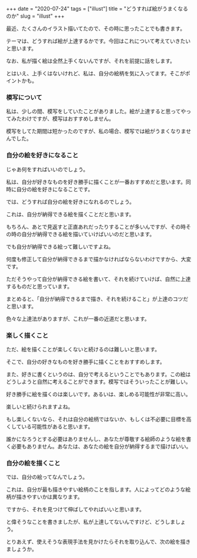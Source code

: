 +++
date = "2020-07-24"
tags = ["illust"]
title = "どうすれば絵がうまくなるのか"
slug = "illust"
+++

最近、たくさんのイラスト描いてたので、その時に思ったことでも書きます。

テーマは、どうすれば絵が上達するかです。今回はこれについて考えていきたいと思います。

なお、私が描く絵は全然上手くないんですが、それを前提に話をします。

とはいえ、上手くはないけれど、私は、自分の絵柄を気に入ってます。そこがポイントかも。

### 模写について

私は、少しの間、模写をしていたことがありました。絵が上達すると思ってやってみたわけですが、模写はおすすめしません。

模写をしてた期間は短かったのですが、私の場合、模写では絵がうまくなりませんでした。

### 自分の絵を好きになること

じゃあ何をすればいいのでしょう。

私は、自分が好きなものを好き勝手に描くことが一番おすすめだと思います。同時に自分の絵を好きになることです。

では、どうすれば自分の絵を好きになれるのでしょう。

これは、自分が納得できる絵を描くことだと思います。

もちろん、あとで見返すと正直あれだったりすることが多いんですが、その時その時の自分が納得できる絵を描いていけばいいのだと思います。

でも自分が納得できる絵って難しいですよね。

何度も修正して自分が納得できるまで描かなければならないわけですから、大変です。

ただそうやって自分が納得できる絵を書いて、それを続けていけば、自然に上達するものだと思っています。

まとめると、「自分が納得できるまで描き、それを続けること」が上達のコツだと思います。

色々な上達法がありますが、これが一番の近道だと思います。

### 楽しく描くこと

ただ、絵を描くことが楽しくないと続けるのは難しいと思います。

そこで、自分の好きなものを好き勝手に描くことをおすすめします。

また、好きに書くというのは、自分で考えるということでもあります。この絵はどうしようと自然に考えることができます。模写ではそういったことが難しい。

好き勝手に絵を描くのは楽しいです。あるいは、楽しめる可能性が非常に高い。

楽しいと続けられますよね。

もし楽しくないなら、それは自分の絵柄ではないか、もしくは不必要に目標を高くしている可能性があると思います。

誰かになろうとする必要はありませんし、あなたが尊敬する絵師のような絵を書く必要もありません。あなたは、あなたの絵を自分が納得するまで描けばいい。

### 自分の絵を描くこと

では、自分の絵ってなんでしょう。

これは、自分が最も描きやすい絵柄のことを指します。人によってどのような絵柄が描きやすいかは異なります。

ですから、それを見つけて伸ばしてやればいいと思います。

と偉そうなことを書きましたが、私が上達してないんですけど、どうしましょう。

とりあえず、使えそうな表現手法を見かけたらそれを取り込んで、次の絵を描きましょうか。

